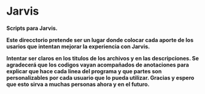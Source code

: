 # Jarvis
**Scripts para Jarvis.**

**Este direcctorio pretende ser un lugar donde colocar cada aporte de los usarios que intentan mejorar la experiencia con Jarvis.** 

**Intentar ser claros en los titulos de los archivos y en las descripciones.
Se agradecerá que los codigos vayan acompañados de anotaciones para explicar que hace cada linea del programa y que partes son personalizables por cada usuario que lo pueda utilizar.
Gracias y espero que esto sirva a muchas personas ahora y en el futuro.**
